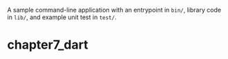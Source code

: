 A sample command-line application with an entrypoint in `bin/`, library code
in `lib/`, and example unit test in `test/`.
# chapter7_dart
